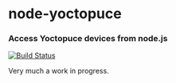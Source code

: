 node-yoctopuce
=========
### Access Yoctopuce devices from node.js
[![Build Status](https://secure.travis-ci.org/schlafsack/node-yoctopuce.png)](http://travis-ci.org/schlafsack/node-yoctopuce)

Very much a work in progress.